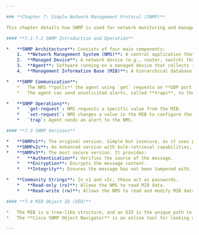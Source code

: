 ```yaml
---

### **Chapter 7: Simple Network Management Protocol (SNMP)**

This chapter details how SNMP is used for network monitoring and management.

#### **7.1-7.2 SNMP Introduction and Operation**

*   **SNMP Architecture**: Consists of four main components:
    1.  **Network Management System (NMS)**: A central application that monitors and manages network devices.
    2.  **Managed Device**: A network device (e.g., router, switch) that is monitored by the NMS.
    3.  **Agent**: Software running on a managed device that collects information and sends it to the NMS.
    4.  **Management Information Base (MIB)**: A hierarchical database on the agent that stores variables and statistics about the device. Each variable is identified by an Object Identifier (OID).

*   **SNMP Communication**:
    *   The NMS **polls** the agent using `get` requests on **UDP port 161**.
    *   The agent can send unsolicited alerts, called **traps**, to the NMS on **UDP port 162** to report significant events (e.g., an interface failure).

*   **SNMP Operations**:
    *   `get-request`: NMS requests a specific value from the MIB.
    *   `set-request`: NMS changes a value in the MIB to configure the device.
    *   `trap`: Agent sends an alert to the NMS.

#### **7.3 SNMP Versions**

*   **SNMPv1**: The original version. Simple but insecure, as it uses plaintext community strings for authentication.
*   **SNMPv2c**: An enhanced version with bulk-retrieval capabilities, but still uses insecure community strings ("c" stands for community).
*   **SNMPv3**: The most secure version. It provides:
    *   **Authentication**: Verifies the source of the message.
    *   **Encryption**: Encrypts the message content.
    *   **Integrity**: Ensures the message has not been tampered with.

*   **Community Strings**: In v1 and v2c, these act as passwords.
    *   **Read-only (ro)**: Allows the NMS to read MIB data.
    *   **Read-write (rw)**: Allows the NMS to read and modify MIB data.

#### **7.4 MIB Object ID (OID)**

*   The MIB is a tree-like structure, and an OID is the unique path to a specific variable in that tree. For example, Cisco's private MIB branch begins with the OID `1.3.6.1.4.1.9`.
*   The **Cisco SNMP Object Navigator** is an online tool for looking up the meaning of specific OIDs.

---
```

